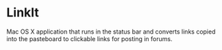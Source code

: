 # LinkIt
Mac OS X application that runs in the status bar and converts links copied into the pasteboard to clickable links for posting in forums.
